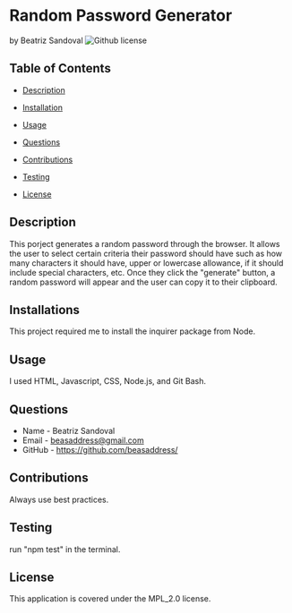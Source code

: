 # Random Password Generator
by Beatriz Sandoval ![Github license](https://img.shields.io/badge/license-MPL_2.0-yellowgreen.svg)

## Table of Contents

* [Description](#description)

* [Installation](#installations)

* [Usage](#usage)

* [Questions](#questions)

* [Contributions](#contributions)

* [Testing](#testing)

* [License](#license)


## Description
This porject generates a random password through the browser. It allows the user to select certain criteria their password should have such as how many characters it should have, upper or lowercase allowance, if it should include special characters, etc. Once they click the "generate" button, a random password will appear and the user can copy it to their clipboard.

## Installations
This project required me to install the inquirer package from Node.

## Usage
I used HTML, Javascript, CSS, Node.js, and Git Bash.

## Questions 
* Name - Beatriz Sandoval
* Email - beasaddress@gmail.com
* GitHub - https://github.com/beasaddress/

## Contributions
Always use best practices.

## Testing
run "npm test" in the terminal.

## License
This application is covered under the MPL_2.0 license.